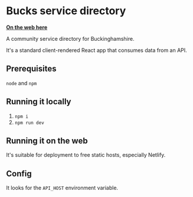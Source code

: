 # Bucks service directory

**[On the web here](https://bucks-service-directory.netlify.com/)**

A community service directory for Buckinghamshire.

It's a standard client-rendered React app that consumes data from an API.

## Prerequisites

`node` and `npm`

## Running it locally

1. `npm i`
2. `npm run dev`

## Running it on the web

It's suitable for deployment to free static hosts, especially Netlify.

## Config

It looks for the `API_HOST` environment variable.
